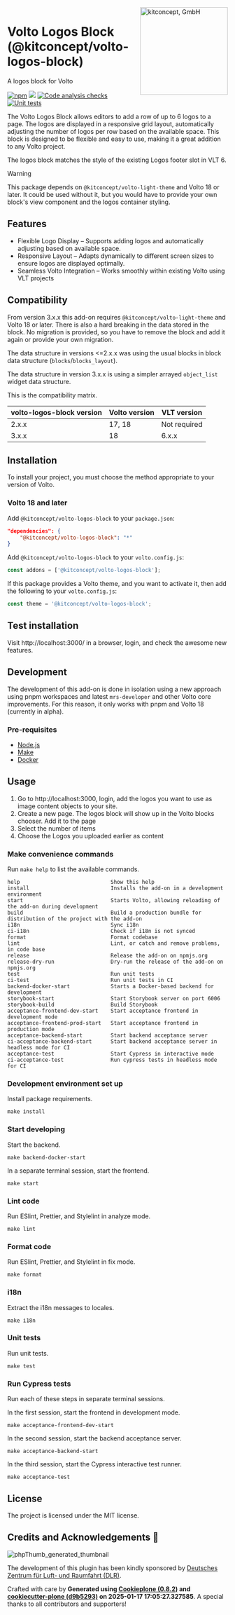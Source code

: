 <picture>
  <source align="right" width="200" media="(prefers-color-scheme: dark)" srcset="https://kitconcept.com/kitconcept-white.svg">
  <img align="right" width="200" alt="kitconcept, GmbH" src="https://kitconcept.com/kitconcept-black.svg">
</picture>

# Volto Logos Block (@kitconcept/volto-logos-block)

A logos block for Volto

[![npm](https://img.shields.io/npm/v/@kitconcept/volto-logos-block)](https://www.npmjs.com/package/@kitconcept/volto-logos-block)
[![](https://img.shields.io/badge/-Storybook-ff4785?logo=Storybook&logoColor=white&style=flat-square)](https://kitconcept.github.io/volto-logos-block/)
[![Code analysis checks](https://github.com/kitconcept/volto-logos-block/actions/workflows/code.yml/badge.svg)](https://github.com/kitconcept/volto-logos-block/actions/workflows/code.yml)
[![Unit tests](https://github.com/kitconcept/volto-logos-block/actions/workflows/unit.yml/badge.svg)](https://github.com/kitconcept/volto-logos-block/actions/workflows/unit.yml)

The Volto Logos Block allows editors to add a row of up to 6 logos to a page. The logos are displayed in a responsive grid layout, automatically adjusting the number of logos per row based on the available space. This block is designed to be flexible and easy to use, making it a great addition to any Volto project.

The logos block matches the style of the existing Logos footer slot in VLT 6.

> [!WARNING]
> This package depends on `@kitconcept/volto-light-theme` and Volto 18 or later.
> It could be used without it, but you would have to provide your own block's view component and the logos container styling.


## Features

   - 	Flexible Logo Display – Supports adding logos and automatically adjusting based on available space.
   -    Responsive Layout – Adapts dynamically to different screen sizes to ensure logos are displayed optimally.
   -    Seamless Volto Integration – Works smoothly within existing Volto using VLT projects

## Compatibility

From version 3.x.x this add-on requires `@kitconcept/volto-light-theme` and Volto 18 or later.
There is also a hard breaking in the data stored in the block.
No migration is provided, so you have to remove the block and add it again or provide your own migration.

The data structure in versions <=2.x.x was using the usual blocks in block data structure (`blocks`/`blocks_layout`).

The data structure in version 3.x.x is using a simpler arrayed `object_list` widget data structure.

This is the compatibility matrix.

| volto-logos-block version | Volto version | VLT version  |
|---------------------------|---------------|--------------|
| 2.x.x                     |  17, 18       | Not required |
| 3.x.x                     |  18           | 6.x.x        |


## Installation

To install your project, you must choose the method appropriate to your version of Volto.

### Volto 18 and later

Add `@kitconcept/volto-logos-block` to your `package.json`:

```json
"dependencies": {
    "@kitconcept/volto-logos-block": "*"
}
```

Add `@kitconcept/volto-logos-block` to your `volto.config.js`:

```javascript
const addons = ['@kitconcept/volto-logos-block'];
```

If this package provides a Volto theme, and you want to activate it, then add the following to your `volto.config.js`:

```javascript
const theme = '@kitconcept/volto-logos-block';
```

## Test installation

Visit http://localhost:3000/ in a browser, login, and check the awesome new features.


## Development

The development of this add-on is done in isolation using a new approach using pnpm workspaces and latest `mrs-developer` and other Volto core improvements.
For this reason, it only works with pnpm and Volto 18 (currently in alpha).


### Pre-requisites

-   [Node.js](https://6.docs.plone.org/install/create-project.html#node-js)
-   [Make](https://6.docs.plone.org/install/create-project.html#make)
-   [Docker](https://6.docs.plone.org/install/create-project.html#docker)

## Usage
1. Go to http://localhost:3000, login, add the logos you want to use as image content objects to your site.
2. Create a new page. The logos block will show up in the Volto blocks chooser. Add it to the page
3. Select the number of items
4. Choose the Logos you uploaded earlier as content


### Make convenience commands

Run `make help` to list the available commands.

```text
help                             Show this help
install                          Installs the add-on in a development environment
start                            Starts Volto, allowing reloading of the add-on during development
build                            Build a production bundle for distribution of the project with the add-on
i18n                             Sync i18n
ci-i18n                          Check if i18n is not synced
format                           Format codebase
lint                             Lint, or catch and remove problems, in code base
release                          Release the add-on on npmjs.org
release-dry-run                  Dry-run the release of the add-on on npmjs.org
test                             Run unit tests
ci-test                          Run unit tests in CI
backend-docker-start             Starts a Docker-based backend for development
storybook-start                  Start Storybook server on port 6006
storybook-build                  Build Storybook
acceptance-frontend-dev-start    Start acceptance frontend in development mode
acceptance-frontend-prod-start   Start acceptance frontend in production mode
acceptance-backend-start         Start backend acceptance server
ci-acceptance-backend-start      Start backend acceptance server in headless mode for CI
acceptance-test                  Start Cypress in interactive mode
ci-acceptance-test               Run cypress tests in headless mode for CI
```

### Development environment set up

Install package requirements.

```shell
make install
```

### Start developing

Start the backend.

```shell
make backend-docker-start
```

In a separate terminal session, start the frontend.

```shell
make start
```

### Lint code

Run ESlint, Prettier, and Stylelint in analyze mode.

```shell
make lint
```

### Format code

Run ESlint, Prettier, and Stylelint in fix mode.

```shell
make format
```

### i18n

Extract the i18n messages to locales.

```shell
make i18n
```

### Unit tests

Run unit tests.

```shell
make test
```

### Run Cypress tests

Run each of these steps in separate terminal sessions.

In the first session, start the frontend in development mode.

```shell
make acceptance-frontend-dev-start
```

In the second session, start the backend acceptance server.

```shell
make acceptance-backend-start
```

In the third session, start the Cypress interactive test runner.

```shell
make acceptance-test
```

## License

The project is licensed under the MIT license.

## Credits and Acknowledgements 🙏

![phpThumb_generated_thumbnail](https://github.com/kitconcept/volto-logos-block/assets/44289551/3b2ca2ad-3b85-4a2c-9e86-55eda2689374)

The development of this plugin has been kindly sponsored by [Deutsches Zentrum für Luft- und Raumfahrt (DLR)](https://www.dlr.de/de).

Crafted with care by **Generated using [Cookieplone (0.8.2)](https://github.com/plone/cookieplone) and [cookiecutter-plone (d9b5293)](https://github.com/plone/cookiecutter-plone/commit/d9b52933cbc6efd137e93e35a270214e307359f0) on 2025-01-17 17:05:27.327585**. A special thanks to all contributors and supporters!

